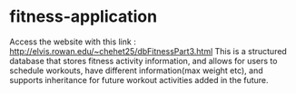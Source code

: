 # fitness-application
Access the website with this link : http://elvis.rowan.edu/~chehet25/dbFitnessPart3.html
This is a structured database that stores fitness activity information, and allows for users to schedule workouts, have different information(max weight etc), and supports inheritance for future workout activities added in the future.
